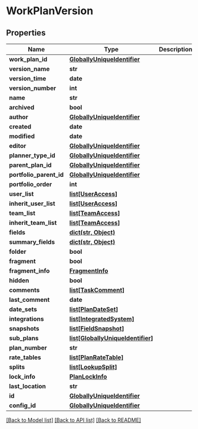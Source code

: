 # WorkPlanVersion

## Properties
Name | Type | Description | Notes
------------ | ------------- | ------------- | -------------
**work_plan_id** | [**GloballyUniqueIdentifier**](GloballyUniqueIdentifier.md) |  | [optional] 
**version_name** | **str** |  | [optional] 
**version_time** | **date** |  | [optional] 
**version_number** | **int** |  | [optional] 
**name** | **str** |  | [optional] 
**archived** | **bool** |  | [optional] 
**author** | [**GloballyUniqueIdentifier**](GloballyUniqueIdentifier.md) |  | [optional] 
**created** | **date** |  | [optional] 
**modified** | **date** |  | [optional] 
**editor** | [**GloballyUniqueIdentifier**](GloballyUniqueIdentifier.md) |  | [optional] 
**planner_type_id** | [**GloballyUniqueIdentifier**](GloballyUniqueIdentifier.md) |  | [optional] 
**parent_plan_id** | [**GloballyUniqueIdentifier**](GloballyUniqueIdentifier.md) |  | [optional] 
**portfolio_parent_id** | [**GloballyUniqueIdentifier**](GloballyUniqueIdentifier.md) |  | [optional] 
**portfolio_order** | **int** |  | [optional] 
**user_list** | [**list[UserAccess]**](UserAccess.md) |  | [optional] 
**inherit_user_list** | [**list[UserAccess]**](UserAccess.md) |  | [optional] 
**team_list** | [**list[TeamAccess]**](TeamAccess.md) |  | [optional] 
**inherit_team_list** | [**list[TeamAccess]**](TeamAccess.md) |  | [optional] 
**fields** | [**dict(str, Object)**](Object.md) |  | [optional] 
**summary_fields** | [**dict(str, Object)**](Object.md) |  | [optional] 
**folder** | **bool** |  | [optional] 
**fragment** | **bool** |  | [optional] 
**fragment_info** | [**FragmentInfo**](FragmentInfo.md) |  | [optional] 
**hidden** | **bool** |  | [optional] 
**comments** | [**list[TaskComment]**](TaskComment.md) |  | [optional] 
**last_comment** | **date** |  | [optional] 
**date_sets** | [**list[PlanDateSet]**](PlanDateSet.md) |  | [optional] 
**integrations** | [**list[IntegratedSystem]**](IntegratedSystem.md) |  | [optional] 
**snapshots** | [**list[FieldSnapshot]**](FieldSnapshot.md) |  | [optional] 
**sub_plans** | [**list[GloballyUniqueIdentifier]**](GloballyUniqueIdentifier.md) |  | [optional] 
**plan_number** | **str** |  | [optional] 
**rate_tables** | [**list[PlanRateTable]**](PlanRateTable.md) |  | [optional] 
**splits** | [**list[LookupSplit]**](LookupSplit.md) |  | [optional] 
**lock_info** | [**PlanLockInfo**](PlanLockInfo.md) |  | [optional] 
**last_location** | **str** |  | [optional] 
**id** | [**GloballyUniqueIdentifier**](GloballyUniqueIdentifier.md) |  | [optional] 
**config_id** | [**GloballyUniqueIdentifier**](GloballyUniqueIdentifier.md) |  | [optional] 

[[Back to Model list]](../README.md#documentation-for-models) [[Back to API list]](../README.md#documentation-for-api-endpoints) [[Back to README]](../README.md)


